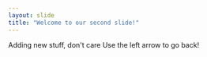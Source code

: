 ```yaml
---
layout: slide
title: "Welcome to our second slide!"
---
```

Adding new stuff, don't care
Use the left arrow to go back!

